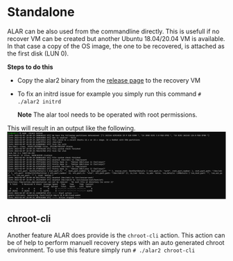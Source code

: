 # Standalone

ALAR can be also used from the commandline directly. This is usefull if no recover VM can be created but another Ubuntu 18.04/20.04 VM is available. In that case a copy of the OS image, the one to be recovered, is attached as the first disk (LUN 0).

 **Steps to do this**
 - Copy the alar2 binary from the [release page]( https://github.com/Azure/ALAR/releases) to the recovery VM
 - To fix an initrd issue for example you simply run this command
   `# ./alar2 initrd`
    
    **Note**
    The alar tool needs to be operated with root permissions.

This will result in an output like the following.
![alar initrd](images/alar2-initrd.png)

## chroot-cli
Another feature ALAR does provide is the `chroot-cli` action. This action can be of help to perform manuell recovery steps with an auto generated chroot environment. To use this feature simply run 
`# ./alar2 chroot-cli` 
